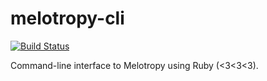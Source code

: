 [travis]: https://travis-ci.org/nando/melotropy-cli

# melotropy-cli

[![Build Status](https://travis-ci.org/nando/melotropy-cli.svg?branch=master)][travis]

Command-line interface to Melotropy using Ruby (<3<3<3).
